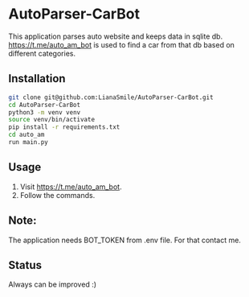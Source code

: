 # AutoParser-CarBot

This application parses auto website and keeps data in sqlite db. 
https://t.me/auto_am_bot is used to find a car from that db based on different categories.

## Installation

```bash
git clone git@github.com:LianaSmile/AutoParser-CarBot.git
cd AutoParser-CarBot
python3 -m venv venv
source venv/bin/activate
pip install -r requirements.txt
cd auto_am
run main.py
```

## Usage
1. Visit https://t.me/auto_am_bot.
2. Follow the commands. 

## Note:
The application needs BOT_TOKEN from .env file. For that contact me.

## Status
Always can be improved :)
